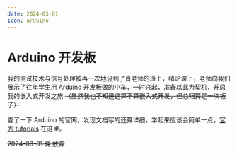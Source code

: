 ```yaml
---
date: 2024-03-01
icon: arduino
---
```


# Arduino 开发板

我的测试技术与信号处理被再一次地分到了肖老师的班上，绪论课上，老师向我们展示了往年学生用 Arduino 开发板做的小车，一时兴起，准备以此为契机，开启我的嵌入式开发之旅 ~~（虽然我也不知道这算不算嵌入式开发，但总归算是一块板子）~~

查了一下 Arduino 的官网，发现文档写的还算详细，学起来应该会简单一点，[官方 tutorials](https://docs.arduino.cc/) 在这里。

~~2024-03-01 晚 放弃~~